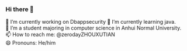 ### Hi there 👋

<!--
**zerodayZHOUXUTIAN/zerodayZHOUXUTIAN** is a ✨ _special_ ✨ repository because its `README.md` (this file) appears on your GitHub profile.
-->

🔭 I’m currently working on Dbappsecurity
🌱 I’m currently learning java.  
🤔 I’m a student majoring in computer science in Anhui Normal University.  
📫 How to reach me: @zerodayZHOUXUTIAN  
😄 Pronouns: He/him  

